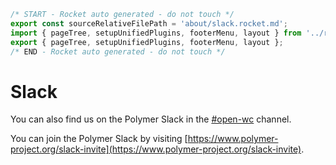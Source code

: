```js server
/* START - Rocket auto generated - do not touch */
export const sourceRelativeFilePath = 'about/slack.rocket.md';
import { pageTree, setupUnifiedPlugins, footerMenu, layout } from '../recursive.data.js';
export { pageTree, setupUnifiedPlugins, footerMenu, layout };
/* END - Rocket auto generated - do not touch */
```

# Slack

You can also find us on the Polymer Slack in the [#open-wc](https://polymer.slack.com/archives/CE6D9DN05) channel.

You can join the Polymer Slack by visiting [https://www.polymer-project.org/slack-invite](https://www.polymer-project.org/slack-invite).
